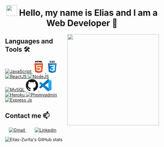 <h1 align="center"><img src='https://i.pinimg.com/originals/72/f5/d8/72f5d83a6fcb756a1d0a5d296eeca0d5.gif' width="35" height="35"> Hello, my name is Elias and I am a Web Developer 🚀 </h1>

<img align="right" src="https://user-images.githubusercontent.com/86257706/194675410-30b33fe3-446e-42c9-a313-8ed1ffb9d0ce.gif" width="300" height="300">

## Languages and Tools :hammer_and_wrench:


<div class = 'lenguages'> 
<a href="https://developer.mozilla.org/en-US/docs/Web/JavaScript">
		<img title="JavaScript" alt="JavaScript" src="https://cdn.iconscout.com/icon/free/png-256/javascript-2752148-2284965.png" width="40" height="40" />
	</a>
<a href="https://reactjs.org/"> 
		<img title="Html" alt="Html" src="https://raw.githubusercontent.com/github/explore/80688e429a7d4ef2fca1e82350fe8e3517d3494d/topics/html/html.png" width="40" height="40" />
	</a>
	<a href="https://reactjs.org/"> 
		<img title="CSS" alt="CSS" src="https://raw.githubusercontent.com/github/explore/80688e429a7d4ef2fca1e82350fe8e3517d3494d/topics/css/css.png" width="40" height="40" />
	</a>
	<a href="https://reactjs.org/"> 
		<img title="ReactJS" alt="ReactJS" src="https://github.com/hussainweb/hussainweb/raw/main/icons/react.png" width="40" height="40" />
	</a>
	<a href="https://nodejs.org/en/">
		<img title="NodeJS" alt="NodeJS" src="https://cdn.iconscout.com/icon/free/png-512/node-js-1174925.png" width="40" height="40" />
	</a>
	<a href="https://www.mysql.com/"> 
		<img title="MySQL" alt="MySQL" src="https://raw.githubusercontent.com/Thomas-George-T/Thomas-George-T/master/assets/mysql.svg" width="40" height="40" />
	</a>
  	<a href="">
		<img alt="GitHub" width="40px" height="40px" src="https://raw.githubusercontent.com/github/explore/78df643247d429f6cc873026c0622819ad797942/topics/github/github.png" />	
	</a>
	<a href="https://code.visualstudio.com/"> 
		<img title="Visual Studio Code" alt="Visual Studio Code" src="https://raw.githubusercontent.com/github/explore/80688e429a7d4ef2fca1e82350fe8e3517d3494d/topics/visual-studio-code/visual-studio-code.png" width="40" height="40" />
	</a>
  <a href="https://id.heroku.com/login/"> 
		<img title="Heroku" alt="Heroku" src="https://cdn-icons-png.flaticon.com/512/873/873120.png" width="40" height="40" />
	</a>
  <a href="https://www.phpmyadmin.net/"> 
		<img title="PhpMyAdmin" alt="Phpmyadmin" src="https://user-images.githubusercontent.com/37474/96790597-72317780-13cd-11eb-9b33-fc6c6af6bcf0.png" width="40" height="40" />
	</a>
  <a href="https://expressjs.com/"> 
		<img title="Express Js" alt="Express Js" src="https://spng.pngfind.com/pngs/s/136-1363736_express-js-icon-png-transparent-png.png" width="40" height="40" />
	</a>
  
  <br>
  
## Contact me 📫

&nbsp;&nbsp;
  <a href="mailto:eliass.zurita@gmail.com"> 
		<img title="Gmail" alt="Gmail" src="https://upload.wikimedia.org/wikipedia/commons/thumb/7/7e/Gmail_icon_%282020%29.svg/2560px-Gmail_icon_%282020%29.svg.png" width="40" height="30"/>
	</a>
&nbsp;&nbsp;&nbsp;&nbsp;&nbsp;&nbsp;
  <a href="https://www.linkedin.com/in/elias-zurita" target="_blank"> 
		<img title="Linkedin" alt="Linkedin" src="https://cdn-icons-png.flaticon.com/512/174/174857.png" width="35" height="30"/>
	</a>

![Elias-Zurita's GitHub stats](https://github-readme-stats.vercel.app/api?username=elias-zurita&show_icons=true&theme=cobalt)
